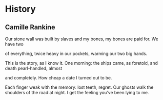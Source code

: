 # History
## Camille Rankine
Our stone wall was built by slaves and my bones, my bones
are paid for. We have two

of everything, twice heavy
in our pockets, warming
our two big hands.

This is the story, as I know it. One morning:
the ships came, as foretold, and death
pearl-handled, almost

and completely.
How cheap a date I turned out to be.

Each finger weak with the memory:
lost teeth, regret. Our ghosts
walk the shoulders of the road at night.
I get the feeling you’ve been lying to me.